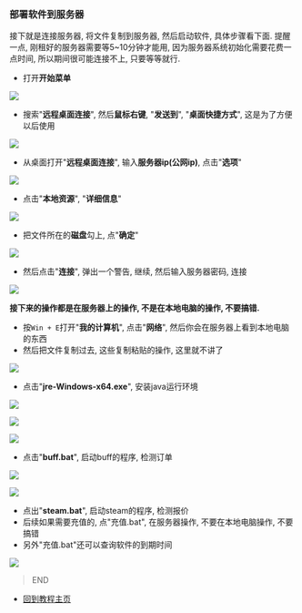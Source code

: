 ### 部署软件到服务器

接下就是连接服务器, 将文件复制到服务器, 然后启动软件, 具体步骤看下面.
提醒一点, 刚租好的服务器需要等5~10分钟才能用, 因为服务器系统初始化需要花费一点时间, 所以期间很可能连接不上, 只要等等就行.

- 打开**开始菜单**

![](https://github.com/farmer-person/pictures/blob/master/buff-delivery/40.png)

- 搜索"**远程桌面连接**", 然后**鼠标右键**, "**发送到**", "**桌面快捷方式**", 这是为了方便以后使用

![](https://github.com/farmer-person/pictures/blob/master/buff-delivery/41.png)

- 从桌面打开"**远程桌面连接**", 输入**服务器ip(公网ip)**, 点击"**选项**"

![](https://github.com/farmer-person/pictures/blob/master/buff-delivery/42.png)

- 点击"**本地资源**", "**详细信息**"

![](https://github.com/farmer-person/pictures/blob/master/buff-delivery/43.png)

- 把文件所在的**磁盘**勾上, 点"**确定**" 

![](https://github.com/farmer-person/pictures/blob/master/buff-delivery/44.png)

- 然后点击"**连接**", 弹出一个警告, 继续, 然后输入服务器密码, 连接

![](https://github.com/farmer-person/pictures/blob/master/buff-delivery/52.png)

**接下来的操作都是在服务器上的操作, 不是在本地电脑的操作, 不要搞错.**

- 按`Win + E`打开"**我的计算机**", 点击"**网络**", 然后你会在服务器上看到本地电脑的东西
- 然后把文件复制过去, 这些复制粘贴的操作, 这里就不讲了

![](https://github.com/farmer-person/pictures/blob/master/buff-delivery/51.png)

- 点击"**jre-Windows-x64.exe**", 安装java运行环境

![](https://github.com/farmer-person/pictures/blob/master/buff-delivery/45.png)

![](https://github.com/farmer-person/pictures/blob/master/buff-delivery/46.png)

![](https://github.com/farmer-person/pictures/blob/master/buff-delivery/47.png)

- 点击"**buff.bat**", 启动buff的程序, 检测订单

![](https://github.com/farmer-person/pictures/blob/master/buff-delivery/48.png)

![](https://github.com/farmer-person/pictures/blob/master/buff-delivery/49.png)

- 点出"**steam.bat**", 启动steam的程序, 检测报价
- 后续如果需要充值的, 点"充值.bat", 在服务器操作, 不要在本地电脑操作, 不要搞错
- 另外"充值.bat"还可以查询软件的到期时间

![](https://github.com/farmer-person/pictures/blob/master/buff-delivery/50.png)

> END

- [回到教程主页](./index.md)
